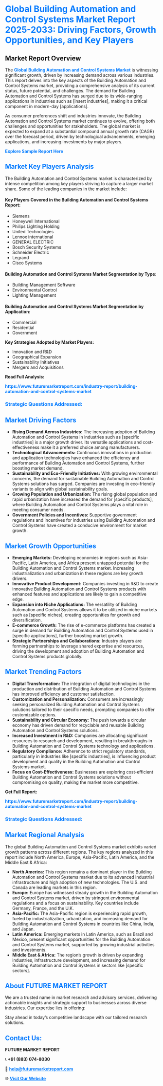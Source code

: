 <h1 style="color: #007BFF;">Global Building Automation and Control Systems Market Report 2025-2033: Driving Factors, Growth Opportunities, and Key Players</h1>

<section id="overview">
<h2>Market Report Overview</h2>
<p>The <a href="https://www.futuremarketreport.com/industry-report/building-automation-and-control-systems-market" style="color: #007BFF; text-decoration: none;"><strong>Global Building Automation and Control Systems Market</strong></a> is witnessing significant growth, driven by increasing demand across various industries. This report delves into the key aspects of the Building Automation and Control Systems market, providing a comprehensive analysis of its current status, future potential, and challenges. The demand for Building Automation and Control Systems has surged due to its wide-ranging applications in industries such as [insert industries], making it a critical component in modern-day [applications].</p>
<p>As consumer preferences shift and industries innovate, the Building Automation and Control Systems market continues to evolve, offering both challenges and opportunities for stakeholders. The global market is expected to expand at a substantial compound annual growth rate (CAGR) over the forecast period, driven by technological advancements, emerging applications, and increasing investments by major players.</p>
</section>

<section id="overview">
<p><a href="https://www.futuremarketreport.com/request-sample/reportId=64165" style="color: #007BFF; text-decoration: none;"><strong>Explore Sample Report Here</strong></a></p>
</section>

<section id="key-players">
<h2 style="color: #007BFF;">Market Key Players Analysis</h2>
<p>The Building Automation and Control Systems market is characterized by intense competition among key players striving to capture a larger market share. Some of the leading companies in the market include:</p>
<h4>Key Players Covered in the Building Automation and Control Systems Report:</h4>
<ul><li>Siemens</li><li>Honeywell International</li><li>Philips Lighting Holding</li><li>United Technologies</li><li>Lennox international</li><li>GENERAL ELECTRIC</li><li>Bosch Security Systems</li><li>Schneider Electric</li><li>Legrand</li><li>Cisco Systems</li></ul>
<h4>Building Automation and Control Systems Market Segmentation by Type:</h4>
<ul><li>Building Management Software</li><li>Environmental Control</li><li>Lighting Management</li></ul>

<h4>Building Automation and Control Systems Market Segmentation by Application:</h4>
<ul><li>Commercial</li><li>Residential</li><li>Government</li></ul>
<p><strong>Key Strategies Adopted by Market Players:</strong></p>
<ul>
<li>Innovation and R&D</li>
<li>Geographical Expansion</li>
<li>Sustainability Initiatives</li>
<li>Mergers and Acquisitions</li>
</ul>
</section>

<section>
<p><strong>Read Full Analysis: </strong></p><a href="https://www.futuremarketreport.com/industry-report/building-automation-and-control-systems-market" style="color: #007BFF; text-decoration: none;"><strong>https://www.futuremarketreport.com/industry-report/building-automation-and-control-systems-market</strong></a>
<h3 style="color: #007BFF;">Strategic Questions Addressed:</h3>
</section>

<section id="driving-factors">
<h2 style="color: #007BFF;">Market Driving Factors</h2>
<ul>
<li><strong>Rising Demand Across Industries:</strong> The increasing adoption of Building Automation and Control Systems in industries such as [specific industries] is a major growth driver. Its versatile applications and cost-effectiveness make it a preferred choice among manufacturers.</li>
<li><strong>Technological Advancements:</strong> Continuous innovations in production and application technologies have enhanced the efficiency and performance of Building Automation and Control Systems, further boosting market demand.</li>
<li><strong>Sustainability and Eco-Friendly Initiatives:</strong> With growing environmental concerns, the demand for sustainable Building Automation and Control Systems solutions has surged. Companies are investing in eco-friendly variants to align with global sustainability goals.</li>
<li><strong>Growing Population and Urbanization:</strong> The rising global population and rapid urbanization have increased the demand for [specific products], where Building Automation and Control Systems plays a vital role in meeting consumer needs.</li>
<li><strong>Government Policies and Incentives:</strong> Supportive government regulations and incentives for industries using Building Automation and Control Systems have created a conducive environment for market growth.</li>
</ul>
</section>

<section id="growth-opportunities">
<h2 style="color: #007BFF;">Market Growth Opportunities</h2>
<ul>
<li><strong>Emerging Markets:</strong> Developing economies in regions such as Asia-Pacific, Latin America, and Africa present untapped potential for the Building Automation and Control Systems market. Increasing industrialization and urbanization in these regions are key growth drivers.</li>
<li><strong>Innovative Product Development:</strong> Companies investing in R&D to create innovative Building Automation and Control Systems products with enhanced features and applications are likely to gain a competitive edge.</li>
<li><strong>Expansion into Niche Applications:</strong> The versatility of Building Automation and Control Systems allows it to be utilized in niche markets such as [specific niches], creating opportunities for growth and diversification.</li>
<li><strong>E-commerce Growth:</strong> The rise of e-commerce platforms has created a surge in demand for Building Automation and Control Systems used in [specific applications], further boosting market growth.</li>
<li><strong>Strategic Partnerships and Collaborations:</strong> Industry players are forming partnerships to leverage shared expertise and resources, driving the development and adoption of Building Automation and Control Systems products globally.</li>
</ul>
</section>

<section id="trending-factors">
<h2 style="color: #007BFF;">Market Trending Factors</h2>
<ul>
<li><strong>Digital Transformation:</strong> The integration of digital technologies in the production and distribution of Building Automation and Control Systems has improved efficiency and customer satisfaction.</li>
<li><strong>Customization and Personalization:</strong> Consumers are increasingly seeking personalized Building Automation and Control Systems solutions tailored to their specific needs, prompting companies to offer customizable options.</li>
<li><strong>Sustainability and Circular Economy:</strong> The push towards a circular economy has driven demand for recyclable and reusable Building Automation and Control Systems solutions.</li>
<li><strong>Increased Investment in R&D:</strong> Companies are allocating significant resources to research and development, resulting in breakthroughs in Building Automation and Control Systems technology and applications.</li>
<li><strong>Regulatory Compliance:</strong> Adherence to strict regulatory standards, particularly in industries like [specific industries], is influencing product development and quality in the Building Automation and Control Systems market.</li>
<li><strong>Focus on Cost-Effectiveness:</strong> Businesses are exploring cost-efficient Building Automation and Control Systems solutions without compromising on quality, making the market more competitive.</li>
</ul>
</section>

<section>
<p><strong>Get Full Report: </strong></p><a href="https://www.futuremarketreport.com/industry-report/building-automation-and-control-systems-market" style="color: #007BFF; text-decoration: none;"><strong>https://www.futuremarketreport.com/industry-report/building-automation-and-control-systems-market</strong></a>
<h3 style="color: #007BFF;">Strategic Questions Addressed:</h3>
</section>


<section id="regional-analysis">
<h2 style="color: #007BFF;">Market Regional Analysis</h2>
<p>The global Building Automation and Control Systems market exhibits varied growth patterns across different regions. The key regions analyzed in this report include North America, Europe, Asia-Pacific, Latin America, and the Middle East & Africa:</p>
<ul>
<li><strong>North America:</strong> This region remains a dominant player in the Building Automation and Control Systems market due to its advanced industrial infrastructure and high adoption of new technologies. The U.S. and Canada are leading markets in this region.</li>
<li><strong>Europe:</strong> Europe has witnessed steady growth in the Building Automation and Control Systems market, driven by stringent environmental regulations and a focus on sustainability. Key countries include Germany, France, and the U.K.</li>
<li><strong>Asia-Pacific:</strong> The Asia-Pacific region is experiencing rapid growth, fueled by industrialization, urbanization, and increasing demand for Building Automation and Control Systems in countries like China, India, and Japan.</li>
<li><strong>Latin America:</strong> Emerging markets in Latin America, such as Brazil and Mexico, present significant opportunities for the Building Automation and Control Systems market, supported by growing industrial activities and investments.</li>
<li><strong>Middle East & Africa:</strong> The region’s growth is driven by expanding industries, infrastructure development, and increasing demand for Building Automation and Control Systems in sectors like [specific sectors].</li>
</ul>
</section>

<footer>
<h2 style="color: #007BFF;">About FUTURE MARKET REPORT</h2>
<p>We are a trusted name in market research and advisory services, delivering actionable insights and strategic support to businesses across diverse industries. Our expertise lies in offering:</p>

<p>Stay ahead in today’s competitive landscape with our tailored research solutions.</p>

<h2 style="color: #007BFF;">Contact Us:</h2>
<p><strong>FUTURE MARKET REPORT</strong></p>
<p>📞 <strong>+91 (883) 074-8030</strong></p>
<p>📧 <strong><a href="mailto:help@futuremarketreport.com" style="color: #007BFF;">help@futuremarketreport.com</a></strong></p>
<p>🌐 <strong><a href="https://www.futuremarketreport.com/" style="color: #007BFF;">Visit Our Website</a></strong></p>
</footer>
